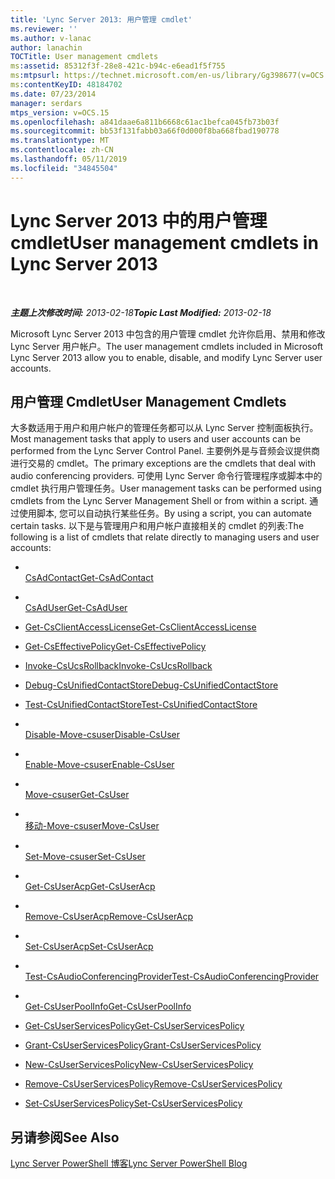```yaml
---
title: 'Lync Server 2013: 用户管理 cmdlet'
ms.reviewer: ''
ms.author: v-lanac
author: lanachin
TOCTitle: User management cmdlets
ms:assetid: 85312f3f-28e8-421c-b94c-e6ead1f5f755
ms:mtpsurl: https://technet.microsoft.com/en-us/library/Gg398677(v=OCS.15)
ms:contentKeyID: 48184702
ms.date: 07/23/2014
manager: serdars
mtps_version: v=OCS.15
ms.openlocfilehash: a841daae6a811b6668c61ac1befca045fb73b03f
ms.sourcegitcommit: bb53f131fabb03a66f0d000f8ba668fbad190778
ms.translationtype: MT
ms.contentlocale: zh-CN
ms.lasthandoff: 05/11/2019
ms.locfileid: "34845504"
---
```

<div data-xmlns="http://www.w3.org/1999/xhtml">

<div class="topic" data-xmlns="http://www.w3.org/1999/xhtml" data-msxsl="urn:schemas-microsoft-com:xslt" data-cs="http://msdn.microsoft.com/en-us/">

<div data-asp="http://msdn2.microsoft.com/asp">

# <a name="user-management-cmdlets-in-lync-server-2013"></a><span data-ttu-id="649df-102">Lync Server 2013 中的用户管理 cmdlet</span><span class="sxs-lookup"><span data-stu-id="649df-102">User management cmdlets in Lync Server 2013</span></span>

</div>

<div id="mainSection">

<div id="mainBody">

<span> </span>

<span data-ttu-id="649df-103">_**主题上次修改时间:** 2013-02-18_</span><span class="sxs-lookup"><span data-stu-id="649df-103">_**Topic Last Modified:** 2013-02-18_</span></span>

<span data-ttu-id="649df-104">Microsoft Lync Server 2013 中包含的用户管理 cmdlet 允许你启用、禁用和修改 Lync Server 用户帐户。</span><span class="sxs-lookup"><span data-stu-id="649df-104">The user management cmdlets included in Microsoft Lync Server 2013 allow you to enable, disable, and modify Lync Server user accounts.</span></span>

<div>

## <a name="user-management-cmdlets"></a><span data-ttu-id="649df-105">用户管理 Cmdlet</span><span class="sxs-lookup"><span data-stu-id="649df-105">User Management Cmdlets</span></span>

<span data-ttu-id="649df-106">大多数适用于用户和用户帐户的管理任务都可以从 Lync Server 控制面板执行。</span><span class="sxs-lookup"><span data-stu-id="649df-106">Most management tasks that apply to users and user accounts can be performed from the Lync Server Control Panel.</span></span> <span data-ttu-id="649df-107">主要例外是与音频会议提供商进行交易的 cmdlet。</span><span class="sxs-lookup"><span data-stu-id="649df-107">The primary exceptions are the cmdlets that deal with audio conferencing providers.</span></span> <span data-ttu-id="649df-108">可使用 Lync Server 命令行管理程序或脚本中的 cmdlet 执行用户管理任务。</span><span class="sxs-lookup"><span data-stu-id="649df-108">User management tasks can be performed using cmdlets from the Lync Server Management Shell or from within a script.</span></span> <span data-ttu-id="649df-109">通过使用脚本, 您可以自动执行某些任务。</span><span class="sxs-lookup"><span data-stu-id="649df-109">By using a script, you can automate certain tasks.</span></span> <span data-ttu-id="649df-110">以下是与管理用户和用户帐户直接相关的 cmdlet 的列表:</span><span class="sxs-lookup"><span data-stu-id="649df-110">The following is a list of cmdlets that relate directly to managing users and user accounts:</span></span>

  - <span></span>  
    [<span data-ttu-id="649df-111">CsAdContact</span><span class="sxs-lookup"><span data-stu-id="649df-111">Get-CsAdContact</span></span>](https://docs.microsoft.com/powershell/module/skype/Get-CsAdContact)

<!-- end list -->

  - <span></span>  
    [<span data-ttu-id="649df-112">CsAdUser</span><span class="sxs-lookup"><span data-stu-id="649df-112">Get-CsAdUser</span></span>](https://docs.microsoft.com/powershell/module/skype/Get-CsAdUser)

<!-- end list -->

  - [<span data-ttu-id="649df-113">Get-CsClientAccessLicense</span><span class="sxs-lookup"><span data-stu-id="649df-113">Get-CsClientAccessLicense</span></span>](https://docs.microsoft.com/powershell/module/skype/Get-CsClientAccessLicense)

<!-- end list -->

  - [<span data-ttu-id="649df-114">Get-CsEffectivePolicy</span><span class="sxs-lookup"><span data-stu-id="649df-114">Get-CsEffectivePolicy</span></span>](https://docs.microsoft.com/powershell/module/skype/Get-CsEffectivePolicy)

<!-- end list -->

  - [<span data-ttu-id="649df-115">Invoke-CsUcsRollback</span><span class="sxs-lookup"><span data-stu-id="649df-115">Invoke-CsUcsRollback</span></span>](https://docs.microsoft.com/powershell/module/skype/Invoke-CsUcsRollback)

<!-- end list -->

  - [<span data-ttu-id="649df-116">Debug-CsUnifiedContactStore</span><span class="sxs-lookup"><span data-stu-id="649df-116">Debug-CsUnifiedContactStore</span></span>](https://docs.microsoft.com/powershell/module/skype/Debug-CsUnifiedContactStore)

  - [<span data-ttu-id="649df-117">Test-CsUnifiedContactStore</span><span class="sxs-lookup"><span data-stu-id="649df-117">Test-CsUnifiedContactStore</span></span>](https://docs.microsoft.com/powershell/module/skype/Test-CsUnifiedContactStore)

<!-- end list -->

  - <span></span>  
    [<span data-ttu-id="649df-118">Disable-Move-csuser</span><span class="sxs-lookup"><span data-stu-id="649df-118">Disable-CsUser</span></span>](https://docs.microsoft.com/powershell/module/skype/Disable-CsUser)

  - <span></span>  
    [<span data-ttu-id="649df-119">Enable-Move-csuser</span><span class="sxs-lookup"><span data-stu-id="649df-119">Enable-CsUser</span></span>](https://docs.microsoft.com/powershell/module/skype/Enable-CsUser)

  - <span></span>  
    [<span data-ttu-id="649df-120">Move-csuser</span><span class="sxs-lookup"><span data-stu-id="649df-120">Get-CsUser</span></span>](https://docs.microsoft.com/powershell/module/skype/Get-CsUser)

  - <span></span>  
    [<span data-ttu-id="649df-121">移动-Move-csuser</span><span class="sxs-lookup"><span data-stu-id="649df-121">Move-CsUser</span></span>](https://docs.microsoft.com/powershell/module/skype/Move-CsUser)

  - <span></span>  
    [<span data-ttu-id="649df-122">Set-Move-csuser</span><span class="sxs-lookup"><span data-stu-id="649df-122">Set-CsUser</span></span>](https://docs.microsoft.com/powershell/module/skype/Set-CsUser)

<!-- end list -->

  - <span></span>  
    [<span data-ttu-id="649df-123">Get-CsUserAcp</span><span class="sxs-lookup"><span data-stu-id="649df-123">Get-CsUserAcp</span></span>](https://docs.microsoft.com/powershell/module/skype/Get-CsUserAcp)

  - <span></span>  
    [<span data-ttu-id="649df-124">Remove-CsUserAcp</span><span class="sxs-lookup"><span data-stu-id="649df-124">Remove-CsUserAcp</span></span>](https://docs.microsoft.com/powershell/module/skype/Remove-CsUserAcp)

  - <span></span>  
    [<span data-ttu-id="649df-125">Set-CsUserAcp</span><span class="sxs-lookup"><span data-stu-id="649df-125">Set-CsUserAcp</span></span>](https://docs.microsoft.com/powershell/module/skype/Set-CsUserAcp)

  - <span></span>  
    [<span data-ttu-id="649df-126">Test-CsAudioConferencingProvider</span><span class="sxs-lookup"><span data-stu-id="649df-126">Test-CsAudioConferencingProvider</span></span>](https://docs.microsoft.com/powershell/module/skype/Test-CsAudioConferencingProvider)

<!-- end list -->

  - <span></span>  
    [<span data-ttu-id="649df-127">Get-CsUserPoolInfo</span><span class="sxs-lookup"><span data-stu-id="649df-127">Get-CsUserPoolInfo</span></span>](https://docs.microsoft.com/powershell/module/skype/Get-CsUserPoolInfo)

<!-- end list -->

  - [<span data-ttu-id="649df-128">Get-CsUserServicesPolicy</span><span class="sxs-lookup"><span data-stu-id="649df-128">Get-CsUserServicesPolicy</span></span>](https://docs.microsoft.com/powershell/module/skype/Get-CsUserServicesPolicy)

  - [<span data-ttu-id="649df-129">Grant-CsUserServicesPolicy</span><span class="sxs-lookup"><span data-stu-id="649df-129">Grant-CsUserServicesPolicy</span></span>](https://docs.microsoft.com/powershell/module/skype/Grant-CsUserServicesPolicy)

  - [<span data-ttu-id="649df-130">New-CsUserServicesPolicy</span><span class="sxs-lookup"><span data-stu-id="649df-130">New-CsUserServicesPolicy</span></span>](https://docs.microsoft.com/powershell/module/skype/New-CsUserServicesPolicy)

  - [<span data-ttu-id="649df-131">Remove-CsUserServicesPolicy</span><span class="sxs-lookup"><span data-stu-id="649df-131">Remove-CsUserServicesPolicy</span></span>](https://docs.microsoft.com/powershell/module/skype/Remove-CsUserServicesPolicy)

  - [<span data-ttu-id="649df-132">Set-CsUserServicesPolicy</span><span class="sxs-lookup"><span data-stu-id="649df-132">Set-CsUserServicesPolicy</span></span>](https://docs.microsoft.com/powershell/module/skype/Set-CsUserServicesPolicy)

</div>

<div>

## <a name="see-also"></a><span data-ttu-id="649df-133">另请参阅</span><span class="sxs-lookup"><span data-stu-id="649df-133">See Also</span></span>


[<span data-ttu-id="649df-134">Lync Server PowerShell 博客</span><span class="sxs-lookup"><span data-stu-id="649df-134">Lync Server PowerShell Blog</span></span>](http://go.microsoft.com/fwlink/p/?linkid=203150)  
  

</div>

</div>

<span> </span>

</div>

</div>

</div>

